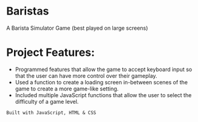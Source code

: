 # Baristas
A Barista Simulator Game (best played on large screens)

# Project Features: 
* Programmed features that allow the game to accept keyboard input so that the user can have more control over their gameplay.
* Used a function to create a loading screen in-between scenes of the game to create a more game-like setting.
* Included multiple JavaScript functions that allow the user to select the difficulty of a game level.

`Built with JavaScript, HTML & CSS`

